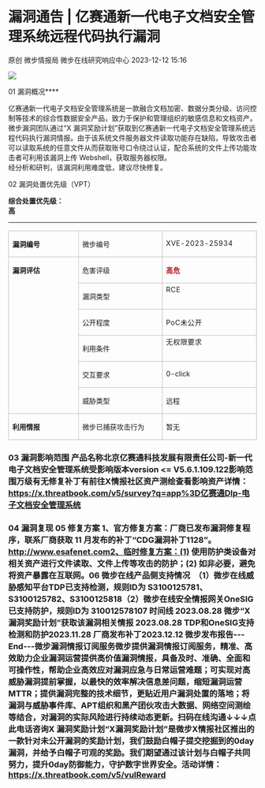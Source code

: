 #  漏洞通告 | 亿赛通新一代电子文档安全管理系统远程代码执行漏洞   
原创 微步情报局  微步在线研究响应中心   2023-12-12 15:16  
  
![](https://mmbiz.qpic.cn/mmbiz_png/fFyp1gWjicMKNkm4Pg1Ed6nv0proxQLEKJ2CUCIficfAwKfClJ84puialc9eER0oaibMn1FDUpibeK1t1YvgZcLYl3A/640?wx_fmt=png&wxfrom=5&wx_lazy=1&wx_co=1 "")  
  
01 漏洞概况****  
  
  
  
亿赛通新一代电子文档安全管理系统是一款融合文档加密、数据分类分级、访问控制等技术的综合性数据安全产品，致力于保护和管理组织的敏感信息和文档资产。微步漏洞团队通过“X 漏洞奖励计划”获取到亿赛通新一代电子文档安全管理系统远程代码执行漏洞情报。由于该系统文件服务器文件读取功能存在缺陷，导致攻击者可以读取系统的任意文件从而获取账号口令绕过认证，配合系统的文件上传功能攻击者可利用该漏洞上传 Webshell，获取服务器权限。  
经分析和研判，该漏洞利用难度低，建议尽快修复。  
  
02 漏洞处置优先级（VPT）  
  
  
  
**综合处置优先级：**  
**高**  
****  
  
<table><tbody style="visibility: visible;"><tr style="height: 23.3pt;visibility: visible;"><td width="123" valign="top" style="padding: 0pt 5.4pt;border-width: 1pt;border-style: solid;border-color: rgb(190, 190, 190);visibility: visible;"><p style="visibility: visible;"><span style="font-size: 14px;visibility: visible;"><strong style="visibility: visible;">漏洞编号</strong></span></p></td><td width="107" valign="top" style="padding: 0pt 5.4pt;border-width: 1pt;border-style: solid;border-color: rgb(190, 190, 190);visibility: visible;"><p style="visibility: visible;"><span style="font-size: 14px;visibility: visible;">微步编号</span></p></td><td width="174" valign="top" style="padding: 0pt 5.4pt;border-width: 1pt;border-style: solid;border-color: rgb(190, 190, 190);visibility: visible;word-break: break-all;"><p style="visibility: visible;"><span style="font-size: 14px;letter-spacing: 0.578px;text-decoration: rgba(0, 0, 0, 0.9);">XVE-2023-25934</span></p></td></tr><tr style="height: 23.3pt;visibility: visible;"><td width="143" valign="top" rowspan="6" style="padding: 0pt 5.4pt;border-width: medium 1pt 1pt;border-style: none solid solid;border-color: currentcolor rgb(190, 190, 190) rgb(190, 190, 190);visibility: visible;"><p style="visibility: visible;"><span style="font-size: 14px;visibility: visible;"><strong style="visibility: visible;">漏洞评估</strong></span></p></td><td width="107" valign="top" style="padding: 0pt 5.4pt;border-width: medium 1pt 1pt;border-style: none solid solid;border-color: currentcolor rgb(190, 190, 190) rgb(190, 190, 190);visibility: visible;"><p style="visibility: visible;"><span style="font-size: 14px;visibility: visible;">危害评级</span></p></td><td width="174" valign="top" style="padding: 0pt 5.4pt;border-width: medium 1pt 1pt;border-style: none solid solid;border-color: currentcolor rgb(190, 190, 190) rgb(190, 190, 190);visibility: visible;word-break: break-all;"><p style="visibility: visible;"><strong style="visibility: visible;"><span style="font-size: 14px;letter-spacing: 0.578px;text-decoration: rgba(0, 0, 0, 0.9);visibility: visible;color: rgb(181, 15, 26);">高危</span></strong><span style="font-size: 14px;letter-spacing: 0.578px;text-decoration: rgba(0, 0, 0, 0.9);visibility: visible;"></span></p></td></tr><tr style="height: 23.3pt;visibility: visible;"><td width="175" valign="top" style="padding: 0pt 5.4pt;border-width: medium 1pt 1pt;border-style: none solid solid;border-color: currentcolor rgb(190, 190, 190) rgb(190, 190, 190);visibility: visible;"><p style="visibility: visible;"><span style="font-size: 14px;visibility: visible;">漏洞类型</span></p></td><td width="197" valign="top" style="padding: 0pt 5.4pt;border-width: medium 1pt 1pt;border-style: none solid solid;border-color: currentcolor rgb(190, 190, 190) rgb(190, 190, 190);visibility: visible;word-break: break-all;"><section style="line-height: 1.6em;text-align: justify;margin: 0px;text-indent: 0em;visibility: visible;"><span style="font-size: 14px;letter-spacing: 0.578px;text-decoration: rgba(0, 0, 0, 0.9);visibility: visible;">RCE</span><br style="visibility: visible;"/></section></td></tr><tr style="visibility: visible;"><td width="175" valign="top" style="padding: 0pt 5.4pt;border-width: medium 1pt 1pt;border-style: none solid solid;border-color: currentcolor rgb(190, 190, 190) rgb(190, 190, 190);visibility: visible;"><p style="visibility: visible;"><span style="font-size: 14px;visibility: visible;">公开程度</span></p></td><td width="197" valign="top" style="padding: 0pt 5.4pt;border-width: medium 1pt 1pt;border-style: none solid solid;border-color: currentcolor rgb(190, 190, 190) rgb(190, 190, 190);word-break: break-all;visibility: visible;"><p style="visibility: visible;"><span style="font-size: 14px;letter-spacing: 0.578px;text-decoration: rgba(0, 0, 0, 0.9);visibility: visible;">PoC未公开</span><span style="font-size: 14px;visibility: visible;"></span></p></td></tr><tr style="visibility: visible;"><td width="175" valign="top" style="padding: 0pt 5.4pt;border-width: medium 1pt 1pt;border-style: none solid solid;border-color: currentcolor rgb(190, 190, 190) rgb(190, 190, 190);visibility: visible;"><p style="visibility: visible;"><span style="font-size: 14px;visibility: visible;">利用条件</span></p></td><td width="197" valign="top" style="padding: 0pt 5.4pt;border-width: medium 1pt 1pt;border-style: none solid solid;border-color: currentcolor rgb(190, 190, 190) rgb(190, 190, 190);word-break: break-all;visibility: visible;"><section style="margin: 0px;line-height: 1.6em;text-align: justify;text-indent: 0em;visibility: visible;"><span style="font-size: 14px;letter-spacing: 0.578px;text-decoration: rgba(0, 0, 0, 0.9);visibility: visible;">无权限要求</span></section><section style="margin: 0px;line-height: 1.6em;text-align: justify;text-indent: 0em;visibility: visible;"><span style="font-size: 14px;letter-spacing: 0.578px;text-decoration: rgba(0, 0, 0, 0.9);visibility: visible;"></span></section><section style="margin: 0px;line-height: 1.6em;text-align: justify;text-indent: 0em;visibility: visible;"><span style="font-family: 黑体;font-size: 14px;letter-spacing: 0.578px;text-decoration: rgba(0, 0, 0, 0.9);visibility: visible;"></span></section></td></tr><tr style="visibility: visible;"><td width="175" valign="top" style="padding: 0pt 5.4pt;border-width: medium 1pt 1pt;border-style: none solid solid;border-color: currentcolor rgb(190, 190, 190) rgb(190, 190, 190);visibility: visible;"><p style="visibility: visible;"><span style="font-size: 14px;visibility: visible;">交互要求</span></p></td><td width="197" valign="top" style="padding: 0pt 5.4pt;border-width: medium 1pt 1pt;border-style: none solid solid;border-color: currentcolor rgb(190, 190, 190) rgb(190, 190, 190);visibility: visible;"><p style="visibility: visible;"><span style="font-size: 14px;visibility: visible;">0-click</span></p></td></tr><tr style="visibility: visible;"><td width="175" valign="top" style="padding: 0pt 5.4pt;border-width: medium 1pt 1pt;border-style: none solid solid;border-color: currentcolor rgb(190, 190, 190) rgb(190, 190, 190);visibility: visible;"><p style="visibility: visible;"><span style="font-size: 14px;">威胁类型</span></p></td><td width="197" valign="top" style="padding: 0pt 5.4pt;border-width: medium 1pt 1pt;border-style: none solid solid;border-color: currentcolor rgb(190, 190, 190) rgb(190, 190, 190);word-break: break-all;"><p><span style="font-size: 14px;">远程</span></p></td></tr><tr style="height:26.0500pt;"><td width="143" valign="top" style="padding: 0pt 5.4pt;border-width: medium 1pt 1pt;border-style: none solid solid;border-color: currentcolor rgb(190, 190, 190) rgb(190, 190, 190);word-break: break-all;"><p><span style="font-size: 14px;"><strong>利用情报</strong></span></p></td><td width="107" valign="top" style="padding: 0pt 5.4pt;border-width: medium 1pt 1pt;border-style: none solid solid;border-color: currentcolor rgb(190, 190, 190) rgb(190, 190, 190);"><p><span style="font-size: 14px;">微步已捕获攻击行为</span></p></td><td width="174" valign="top" style="padding: 0pt 5.4pt;border-width: medium 1pt 1pt;border-style: none solid solid;border-color: currentcolor rgb(190, 190, 190) rgb(190, 190, 190);word-break: break-all;"><p><span style="font-size: 14px;">暂无</span></p></td></tr></tbody></table>  
  
### 03 漏洞影响范围 产品名称北京亿赛通科技发展有限责任公司-新一代电子文档安全管理系统受影响版本version <= V5.6.1.109.122影响范围万级有无修复补丁有前往X情报社区资产测绘查看影响资产详情：https://x.threatbook.com/v5/survey?q=app%3D亿赛通Dlp-电子文档安全管理系统  
  
### 04 漏洞复现 05 修复方案 1、官方修复方案：厂商已发布漏洞修复程序，联系厂商获取 11 月发布的补丁“CDG漏洞补丁1128”。http://www.esafenet.com2、临时修复方案：(1) 使用防护类设备对相关资产进行文件读取、文件上传等攻击的防护；(2) 如非必要，避免将资产暴露在互联网。06 微步在线产品侧支持情况  （1）微步在线威胁感知平台TDP已支持检测，规则ID为 S3100125781、S3100125782、S3100125818（2）微步在线安全情报网关OneSIG已支持防护，规则ID为 310012578107 时间线 2023.08.28 微步“X漏洞奖励计划”获取该漏洞相关情报 2023.08.28 TDP和OneSIG支持检测和防护2023.11.28 厂商发布补丁2023.12.12 微步发布报告---End---微步漏洞情报订阅服务微步提供漏洞情报订阅服务，精准、高效助力企业漏洞运营提供高价值漏洞情报，具备及时、准确、全面和可操作性，帮助企业高效应对漏洞应急与日常运营难题；可实现对高威胁漏洞提前掌握，以最快的效率解决信息差问题，缩短漏洞运营MTTR；提供漏洞完整的技术细节，更贴近用户漏洞处置的落地；将漏洞与威胁事件库、APT组织和黑产团伙攻击大数据、网络空间测绘等结合，对漏洞的实际风险进行持续动态更新。扫码在线沟通↓↓↓点此电话咨询X 漏洞奖励计划“X漏洞奖励计划”是微步X情报社区推出的一款针对未公开漏洞的奖励计划，我们鼓励白帽子提交挖掘到的0day漏洞，并给予白帽子可观的奖励。我们期望通过该计划与白帽子共同努力，提升0day防御能力，守护数字世界安全。活动详情：https://x.threatbook.com/v5/vulReward  
  
